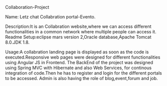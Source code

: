  Collaboration-Project

Name: Letz chat Collabration portal-Evento.

Description:It is an Collabration website,where we can access different functionalities in a common network where multiple people can access it. Readme Setup:eclipse mars version 2,Oracle database,Apache Tomcat 8.0.JDK 1.8.

Usage:A collabration landing page is displayed as soon as the code is executed.Responsive web pages were designed for different functionalities using Angular JS in Frontend. The BackEnd of the project was designed using Spring MVC with Hibernate and also Web Services, for continous integration of code.Then he has to register and login for the different portals to be accessed. Admin is also having the role of blog,event,forum and job.
